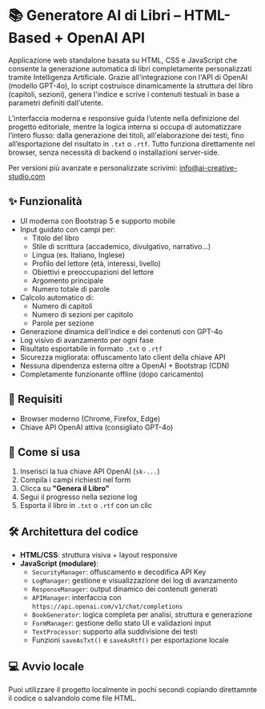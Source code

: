 # 📚 Generatore AI di Libri – HTML-Based + OpenAI API

Applicazione web standalone basata su HTML, CSS e JavaScript che consente la generazione automatica di libri completamente personalizzati tramite Intelligenza Artificiale. Grazie all'integrazione con l'API di OpenAI (modello GPT-4o), lo script costruisce dinamicamente la struttura del libro (capitoli, sezioni), genera l'indice e scrive i contenuti testuali in base a parametri definiti dall'utente.

L'interfaccia moderna e responsive guida l’utente nella definizione del progetto editoriale, mentre la logica interna si occupa di automatizzare l’intero flusso: dalla generazione dei titoli, all'elaborazione dei testi, fino all’esportazione del risultato in `.txt` o `.rtf`. Tutto funziona direttamente nel browser, senza necessità di backend o installazioni server-side.

Per versioni più avanzate e personalizzate scrivimi: info@ai-creative-studio.com

## ✨ Funzionalità

- UI moderna con Bootstrap 5 e supporto mobile
- Input guidato con campi per:
  - Titolo del libro
  - Stile di scrittura (accademico, divulgativo, narrativo...)
  - Lingua (es. Italiano, Inglese)
  - Profilo del lettore (età, interessi, livello)
  - Obiettivi e preoccupazioni del lettore
  - Argomento principale
  - Numero totale di parole
- Calcolo automatico di:
  - Numero di capitoli
  - Numero di sezioni per capitolo
  - Parole per sezione
- Generazione dinamica dell’indice e dei contenuti con GPT-4o
- Log visivo di avanzamento per ogni fase
- Risultato esportabile in formato `.txt` o `.rtf`
- Sicurezza migliorata: offuscamento lato client della chiave API
- Nessuna dipendenza esterna oltre a OpenAI + Bootstrap (CDN)
- Completamente funzionante offline (dopo caricamento)

## 🚀 Requisiti

- Browser moderno (Chrome, Firefox, Edge)
- Chiave API OpenAI attiva (consigliato GPT-4o)

## 🔧 Come si usa

1. Inserisci la tua chiave API OpenAI (`sk-...`)
2. Compila i campi richiesti nel form
3. Clicca su **"Genera il Libro"**
4. Segui il progresso nella sezione log
5. Esporta il libro in `.txt` o `.rtf` con un clic

## 🛠 Architettura del codice

- **HTML/CSS**: struttura visiva + layout responsive
- **JavaScript (modulare)**:
  - `SecurityManager`: offuscamento e decodifica API Key
  - `LogManager`: gestione e visualizzazione dei log di avanzamento
  - `ResponseManager`: output dinamico dei contenuti generati
  - `APIManager`: interfaccia con `https://api.openai.com/v1/chat/completions`
  - `BookGenerator`: logica completa per analisi, struttura e generazione
  - `FormManager`: gestione dello stato UI e validazioni input
  - `TextProcessor`: supporto alla suddivisione dei testi
  - Funzioni `saveAsTxt()` e `saveAsRtf()` per esportazione locale

## 💻 Avvio locale

Puoi utilizzare il progetto localmente in pochi secondi copiando direttamnte il codice o salvandolo come file HTML.

